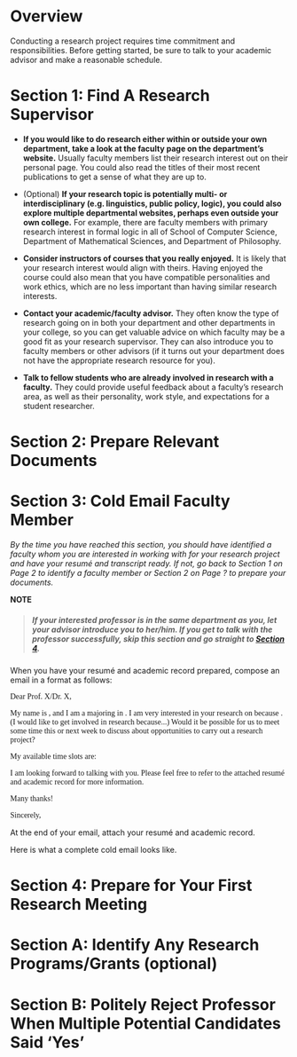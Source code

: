 # <a id="overview"></a> Overview

Conducting a research project requires time commitment and responsibilities. Before getting started, be sure to talk to your academic advisor and make a reasonable schedule. 

# <a id="section1"></a> Section 1: Find A Research Supervisor

* **If you would like to do research either within or outside your own department, take a look at the faculty page on the department’s website.** Usually faculty members list their research interest out on their personal page. You could also read the titles of their most recent publications to get a sense of what they are up to.

* (Optional) **If your research topic is potentially multi- or interdisciplinary (e.g. linguistics, public policy, logic), you could also explore multiple departmental websites, perhaps even outside your own college.** For example, there are faculty members with primary research interest in formal logic in all of School of Computer Science, Department of Mathematical Sciences, and Department of Philosophy.

* **Consider instructors of courses that you really enjoyed.** It is likely that your research interest would align with theirs. Having enjoyed the course could also mean that you have compatible personalities and work ethics, which are no less important than having similar research interests.

* **Contact your academic/faculty advisor.** They often know the type of research going on in both your department and other departments in your college, so you can get valuable advice on which faculty may be a good fit as your research supervisor. They can also introduce you to faculty members or other advisors (if it turns out your department does not have the appropriate research resource for you).

* **Talk to fellow students who are already involved in research with a faculty.** They could provide useful feedback about a faculty’s research area, as well as their personality, work style, and expectations for a student researcher.


# <a id="section2"></a> Section 2: Prepare Relevant Documents

# <a id="section3"></a> Section 3: Cold Email Faculty Member

_By the time you have reached this section, you should have identified a faculty whom you are interested in working with for your research project and have your resumé and transcript ready. If not, go back to Section 1 on Page 2 to identify a faculty member or Section 2 on Page ? to prepare your documents._


**NOTE**


>##### If your interested professor is in the same department as you, let your advisor introduce you to her/him. If you get to talk with the professor successfully, skip this section and go straight to [Section 4](#section4).



When you have your resumé and academic record prepared, compose an email in a format as follows:

<a style="font-family:comic-sans">
Dear Prof. X/Dr. X,
        
My name is <Your Name>, and I am a <Your Year> majoring in <Your Major>. I am very interested in your research on <Research Area> because <Your reason>. (I would like to get involved in research because...) Would it be possible for us to meet some time this or next week to discuss about opportunities to carry out a research project? 

My available time slots are:

<Your Schedule>

I am looking forward to talking with you. Please feel free to refer to the attached resumé and academic record for more information.

Many thanks!

Sincerely,
<Your Name>
<Your Contact>
</a>

At the end of your email, attach your resumé and academic record.

Here is what a complete cold email looks like.





# <a id="section4"></a> Section 4: Prepare for Your First Research Meeting

# <a id="sectionA"></a> Section A: Identify Any Research Programs/Grants (optional)

# <a id="sectionB"></a> Section B: Politely Reject Professor When Multiple Potential Candidates Said ‘Yes’

